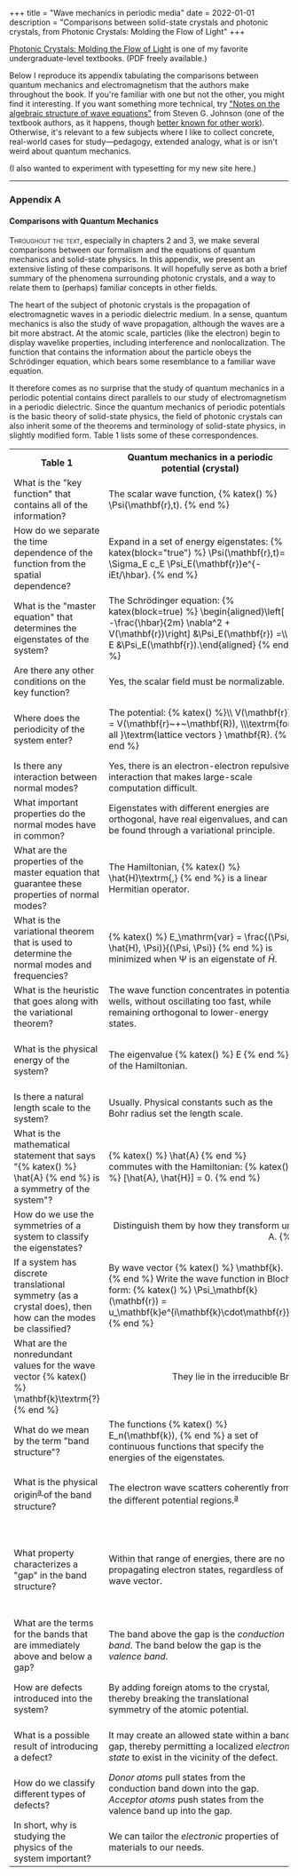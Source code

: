+++
title = "Wave mechanics in periodic media"
date = 2022-01-01
description = "Comparisons between solid-state crystals and photonic crystals, from Photonic Crystals: Molding the Flow of Light"
+++
<!-- pedagogy, analogy, what's weird about quantum mechanics, steven g johnson -->
[Photonic Crystals: Molding the Flow of Light](http://ab-initio.mit.edu/book/) is one of my favorite undergraduate-level textbooks. (PDF freely available.)

Below I reproduce its appendix tabulating the comparisons between quantum mechanics and electromagnetism that the authors make throughout the book. If you're familiar with one but not the other, you might find it interesting. If you want something more technical, try ["Notes on the algebraic structure of wave equations"](https://math.mit.edu/~stevenj/18.369/wave-equations.pdf) from Steven G. Johnson (one of the textbook authors, as it happens, though [better known for other work](https://en.wikipedia.org/wiki/Steven_G._Johnson)). Otherwise, it's relevant to a few subjects where I like to collect concrete, real-world cases for study—pedagogy, extended analogy, what is or isn't weird about quantum mechanics.

(I also wanted to experiment with typesetting for my new site here.)

<!-- more -->

___

### Appendix A

#### Comparisons with Quantum Mechanics

<span style="font-variant:small-caps;">Throughout the text</span>, especially in chapters 2 and 3, we make several comparisons between our formalism and the equations of quantum mechanics and solid-state physics. In this appendix, we present an extensive listing of these comparisons. It will hopefully serve as both a brief summary of the phenomena surrounding photonic crystals, and a way to relate them to (perhaps) familiar concepts in other fields.

The heart of the subject of photonic crystals is the propagation of electromagnetic waves in a periodic dielectric medium. In a sense, quantum mechanics is also the study of wave propagation, although the waves are a bit more abstract. At the atomic scale, particles (like the electron) begin to display wavelike properties, including interference and nonlocalization. The function that contains the information about the particle obeys the Schrödinger equation, which bears some resemblance to a familiar wave equation.

It therefore comes as no surprise that the study of quantum mechanics in a periodic potential contains direct parallels to our study of electromagnetism in a periodic dielectric. Since the quantum mechanics of periodic potentials is the basic theory of solid-state physics, the field of photonic crystals can also inherit some of the theorems and terminology of solid-state physics, in slightly modified form. Table 1 lists some of these correspondences.

 <table class="propTable">
  <tr>
    <th>Table 1</th>
    <th>Quantum mechanics in a periodic potential (crystal)</th>
    <th>Electromagnetism in a periodic dielectric (photonic crystal)</th>
  </tr>
  <tr>
    <td>What is the "key function" that contains all of the information?</td>
    <td>The scalar wave function, {% katex() %} \Psi(\mathbf{r},t). {% end %}</td>
    <td>The magnetic vector field {% katex() %} \mathbf{H}(\mathbf{r}, t). {% end %}</td>
  </tr>
  <tr>
    <td>How do we separate the time dependence of the function from the spatial dependence?</td>
    <td>Expand in a set of energy eigenstates: {% katex(block="true") %} \Psi(\mathbf{r},t)= \Sigma_E c_E \Psi_E(\mathbf{r})e^{-iEt/\hbar}. {% end %}</td>
    <td>Expand in a set of harmonic modes (frequency eigenstates): {% katex(block="true") %}  \mathbf{H}(\mathbf{r},t) = \Sigma_\omega c_\omega \mathbf{H}_\omega(\mathbf{r})e^{-i\omega t}.{% end %}</td>
  </tr>
  <tr>
    <td>What is the "master equation" that determines the eigenstates of the system?</td>
    <td>The Schrödinger equation: {% katex(block=true) %} \begin{aligned}\left[ -\frac{\hbar}{2m} \nabla^2 + V(\mathbf{r})\right] &\Psi_E(\mathbf{r}) =\\ E &\Psi_E(\mathbf{r}).\end{aligned} {% end %}</td>
    <td>The Maxwell equations: {% katex() %} \nabla~\times~\frac{1}{\varepsilon(\mathbf{r})} \nabla \times \mathbf{H}_\omega(\mathbf{r}) = \frac{\omega^2}{c^2} \mathbf{H}_\omega(\mathbf{r}). {% end %}</td>
  </tr>
  <tr>
    <td>Are there any other conditions on the key function?</td>
    <td>Yes, the scalar field must be normalizable.</td>
    <td>Yes, the vector field must be both normalizable and transverse: {% katex() %} \nabla~\cdot~\mathbf{H} = 0 .{% end %}</td>
  </tr>
  <tr>
    <td>Where does the periodicity of the system enter?</td>
    <td>The potential: {% katex() %}\\ V(\mathbf{r}) = V(\mathbf{r}~+~\mathbf{R}), \\\textrm{for all }\textrm{lattice vectors } \mathbf{R}. {% end %}</td>
    <td>The dielectric function: {% katex() %} \\\varepsilon(\mathbf{r}) = \varepsilon(\mathbf{r}~+~\mathbf{R}),\\ \textrm{for all lattice vectors } \mathbf{R}. {% end %}</td>
  </tr>
  <tr>
    <td>Is there any interaction between normal modes?</td>
    <td>Yes, there is an electron-electron repulsive interaction that makes large-scale computation difficult.</td>
    <td>In the linear regime, electromagnetic modes do not interact, and can be calculated independently.</td>
  </tr>
  <tr>
    <td>What important properties do the normal modes have in common?</td>
    <td>Eigenstates with different energies are orthogonal, have real eigenvalues, and can be found through a variational principle.</td>
    <td>Modes with different frequencies are orthogonal, have <em>nonnegative</em> real eigenvalues, and can be found through a variational principle.</td>
  </tr>
  <tr>
    <td>What are the properties of the master equation that guarantee these properties of normal modes?</td>
    <td>The Hamiltonian, {% katex() %} \hat{H}\textrm{,} {% end %} is a linear Hermitian operator.</td>
    <td>The Maxwell operator, {% katex() %} \hat{\Theta}\textrm{,} {% end %} is a linear positive-semidefinite Hermitian operator.</td>
  </tr>
  <tr>
    <td>What is the variational theorem that is used to determine the normal modes and frequencies?</td>
    <td>{% katex() %} E_\mathrm{var} = \frac{(\Psi, \hat{H}, \Psi)}{(\Psi, \Psi)}  {% end %} is minimized when Ψ is an eigenstate of <i>Ĥ</i>.</td>
    <td>{% katex() %} U_\mathrm{var} = \frac{(\mathbf{H}, \hat{\Theta}, \mathbf{H})}{(\mathbf{H}, \mathbf{H})} \textrm{ is minimized}\\\textrm{when }\mathbf{H}\textrm{ is an eigenstate of }\hat{\Theta}. {% end %}</td>
  </tr>
  <tr>
    <td>What is the heuristic that goes along with the variational theorem?</td>
    <td>The wave function concentrates in potential wells, without oscillating too fast, while remaining orthogonal to lower-energy states.</td>
    <td>The electromagnetic fields concentrate their energy in high-ɛ regions, without oscillating too fast, while remaining orthogonal to lower-frequency modes.</td>
  </tr>
  <tr>
    <td>What is the physical energy of the system?</td>
    <td>The eigenvalue {% katex() %} E {% end %} of the Hamiltonian.</td>
    <td>The time-average electromagnetic energy: 
    {% katex(block="true") %} U = \frac{1}{4} \int\!\!\!\mathrm{d}^3\!\mathbf{r}\; ɛ|\mathbf{E}|^2 + \mu_0 |\mathbf{H}|^2. {% end %}</td>
  </tr>
  <tr>
    <td>Is there a natural length scale to the system?</td>
    <td>Usually. Physical constants such as the Bohr radius set the length scale.</td>
    <td>No. Solutions are generally scale-free.</td>
  </tr>
  <tr>
    <td>What is the mathematical statement that says "{% katex() %} \hat{A} {% end %} is a symmetry of the system"?</td>
    <td>{% katex() %} \hat{A} {% end %} commutes with the Hamiltonian: {% katex() %} [\hat{A}, \hat{H}] = 0. {% end %}</td>
    <td>{% katex() %} \hat{A} {% end %} commutes with the Maxwell operator: {% katex() %} [\hat{A}, \hat{\Theta}] = 0. {% end %}</p></td>
  </tr>
  <tr>
    <td>How do we use the symmetries of a system to classify the eigenstates?</td>
    <td colspan="2" style="text-align:center">Distinguish them by how they transform under a  symmetry operation {% katex() %} \hat A. {% end %}</td>
  </tr>
  <tr>
    <td>If a system has discrete translational symmetry (as a crystal does), then how can the modes be classified?</td>
    <td>By wave vector {% katex() %} \mathbf{k}. {% end %} Write the wave function in Bloch form: {% katex() %} \Psi_\mathbf{k}(\mathbf{r}) = u_\mathbf{k}e^{i\mathbf{k}\cdot\mathbf{r}}. {% end %}</td>
    <td>By wave vector {% katex() %} \mathbf{k}. {% end %} Write the harmonic modes in Bloch form: {% katex() %} \mathbf{H}_\mathbf{k}(\mathbf{r}) = u_\mathbf{k}e^{i\mathbf{k}\cdot\mathbf{r}}. {% end %}</td>
  </tr>
  <tr>
    <td>What are the nonredundant values for the wave vector {% katex() %} \mathbf{k}\textrm{?}{% end %}</td>
    <td colspan="2" style="text-align:center">They lie in the irreducible Brillouin zone in reciprocal space.</td>
  </tr>
  <tr>
    <td>What do we mean by the term "band structure"?</td>
    <td>The functions {% katex() %} E_n(\mathbf{k}), {% end %} a set of continuous functions that specify the energies of the eigenstates.</td>
    <td>The functions {% katex() %} \omega_n(\mathbf{k}), {% end %} a set of continuous functions that specify the frequencies of the harmonic modes.</td>
  </tr>
  <tr>
    <td>What is the physical origin<sup class="sidenote-widget"><a href="#note1"">a
  </a>
</sup> of the band structure?</td>
    <td>The electron wave scatters coherently from the different potential regions.<sup class="sidenote-widget"><a href="#note1"">a</td>
    <td>The electromagnetic fields scatter coherently at the interfaces between different dielectric regions.{% note() %} Maybe rather the origin "from a causal perspective"? {% end %} </td>
  </tr>
  <tr>
    <td>What property characterizes a "gap" in the band structure?</td>
    <td>Within that range of energies, there are no propagating electron states, regardless of wave vector.</td>
    <td>Within that range of frequencies, there are no propagating electromagnetic modes, regardless of wave vector or polarization.{% note() %} Gaps only for specific polarizations or propagation directions are still interesting, so sometimes you hear the special name "complete band gap" for this case. {% end %}</td>
  </tr>
  <tr>
    <td>What are the terms for the bands that are immediately above and below a gap?</td>
    <td>The band above the gap is the <em>conduction band</em>. The band below the gap is the <em>valence band</em>.</td>
    <td>The band above the gap is the <em>air band</em>. The band below the gap is the <em>dielectric band</em>.</td>
  </tr>
  <tr>
    <td>How are defects introduced into the system?</td>
    <td>By adding foreign atoms to the crystal, thereby breaking the translational symmetry of the atomic potential.</td>
    <td>By changing the dielectric constant at particular locations, thereby breaking the translational symmetry of the dielectric function.</td>
  </tr>
  <tr>
    <td>What is a possible result of introducing a defect?</td>
    <td>It may create an allowed state within a band gap, thereby permitting a localized <em>electron state</em> to exist in the vicinity of the defect.</td>
    <td>It may create an allowed state within a band gap, thereby permitting a localized <em>electromagnetic mode</em> to exist in the vicinity of the defect.</td>
  </tr>
  <tr>
    <td>How do we classify different types of defects?</td>
    <td><em>Donor atoms</em> pull states from the conduction band down into the gap.
        <em>Acceptor atoms</em> push states from the valence band up into the gap.
</td>
    <td><em>Dielectric defects</em> pull states from the air band down into the gap.
    <em>Air defects</em> push states from the dielectric band up into the gap.</td>
  </tr>
  <tr>
    <td>In short, why is studying the physics of the system important?</td>
    <td>We can tailor the <em>electronic</em> properties of materials to our needs. </td>
    <td>We can tailor the <em>optical</em> properties of materials to our needs.</td>
  </tr>
</table> 